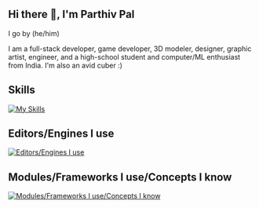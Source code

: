 ## Hi there 👋, I'm Parthiv Pal

I go by (he/him)

I am a full-stack developer, game developer, 3D modeler, designer, graphic artist, engineer, and a high-school student and computer/ML enthusiast from India. I'm also an avid cuber :)

## Skills

[![My Skills](https://skillicons.dev/icons?i=python,nodejs,js,css,html,blender,c,cs,cpp,gradle,kotlin,latex,npm,opencv,ps,powershell,rust,arduino,java)](https://skillicons.dev)

## Editors/Engines I use

[![Editors/Engines I use](https://skillicons.dev/icons?i=pycharm,visualstudio,vscode,unity,pycharm,webstorm,idea,blender,arduino,autocad,ps,sublime)](https://skillicons.dev)

## Modules/Frameworks I use/Concepts I know

[![Modules/Frameworks I use/Concepts I know](https://skillicons.dev/icons?i=ai,pytorch,tensorflow,postgres,react,vite,sqlite)](https://skillicons.dev)
